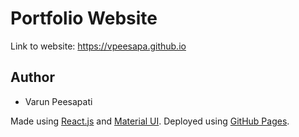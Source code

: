 # Portfolio Website

Link to website: https://vpeesapa.github.io

## Author
* Varun Peesapati

Made using [React.js](https://reactjs.org/) and [Material UI](https://mui.com/). Deployed using [GitHub Pages](https://pages.github.com/).